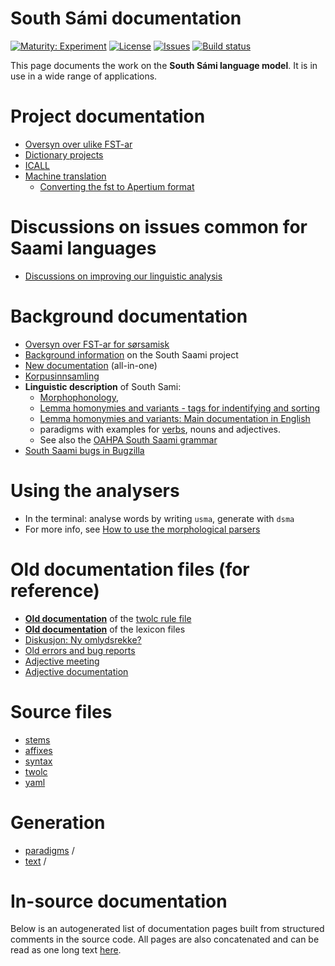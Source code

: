 # South Sámi documentation

[![Maturity: Experiment](https://img.shields.io/badge/Maturity-Experiment-black.svg)](https://giellalt.github.io/MaturityClassification.html)
[![License](https://img.shields.io/github/license/giellalt/lang-sma)](https://raw.githubusercontent.com/giellalt/lang-sma/develop/LICENSE)
[![Issues](https://img.shields.io/github/issues/giellalt/lang-sma)](https://github.com/giellalt/lang-sma/issues)
[![Build status](https://github.com/giellalt/lang-sma/workflows/Speller%20CI+CD/badge.svg)](https://github.com/giellalt/lang-sma/actions)

This page documents the work on the **South Sámi language model**. 
It is in use in a wide range of applications.


# Project documentation

-   [Oversyn over ulike FST-ar](../sme/KompilereFST.html)
-   [Dictionary projects](/dicts/dicts.html)
-   [ICALL](/ped/index.html)
-   [Machine translation](/mt/MachineTranslation.html)
    -   [Converting the fst to Apertium
        format](ConvertingToApertium.html)

Discussions on issues common for Saami languages
================================================

-   [Discussions on improving our linguistic
    analysis](../smi/index.html)

Background documentation
========================

-   [Oversyn over FST-ar for sørsamisk](KompilereFST.html)
-   [Background information](docu-sma-background.html) on the South
    Saami project
-   [New documentation](sma.html) (all-in-one)
-   [Korpusinnsamling](sma-korpus-innsamling.html)
-   **Linguistic description** of South Sami:
    -   [Morphophonology](docu-sma-morphophonology.html),
    -   [Lemma homonymies and variants - tags for indentifying and
        sorting](lemma.html)
    -   [Lemma homonymies and variants: Main documentation in
        English](../common/Variation_in_lexc.html)
    -   paradigms with examples for [verbs](docu-sma-verbs.html), nouns
        and adjectives.
    -   See also the [OAHPA South Saami
        grammar](http://giellatekno.uit.no/oahpa/sma/gramm/grammatikk.nob.html)
-   [South Saami bugs in Bugzilla](http://tinyurl.com/ps9pyuu)

Using the analysers
===================

-   In the terminal: analyse words by writing `usma`, generate with
    `dsma`
-   For more info, see [How to use the morphological
    parsers](/tools/docu-sme-manual.html)

Old documentation files (for reference)
=======================================

-   **[Old documentation](docu-sma-twol.html)** of the [twolc rule
    file](https://gtsvn.uit.no/langtech/trunk/langs/sma/src/phonology/sma-phon.twolc)
-   **[Old documentation](docu-sma-lex.html)** of the lexicon files
-   [Diskusjon: Ny omlydsrekke?](umlaut-4-aaa.txt)
-   [Old errors and bug reports](docu-sma-bugs.html)
-   [Adjective meeting](adj-meeting-05-2009.html)
-   [Adjective documentation](docu-sma-adjs.html)

# Source files

* [stems](https://gtsvn.uit.no/langtech/trunk/langs/sma/src/morphology/stems/)
* [affixes](https://gtsvn.uit.no/langtech/trunk/langs/sma/src/morphology/affixes/)
* [syntax](https://gtsvn.uit.no/langtech/trunk/langs/sma/src/syntax/)
* [twolc](https://gtsvn.uit.no/langtech/trunk/langs/sma/src/phonology/sma-phon.twolc)
* [yaml](https://gtsvn.uit.no/langtech/trunk/langs/sma/test/src/gt-norm-yamls/)

# Generation

* [paradigms](http://giellatekno.uit.no/cgi/p-sma.sma.html) /
* [text](http://giellatekno.uit.no/cgi/d-sma.sma.html) /

# In-source documentation

Below is an autogenerated list of documentation pages built from structured comments in the source code. All pages are also concatenated and can be read as one long text [here](sma.md).
